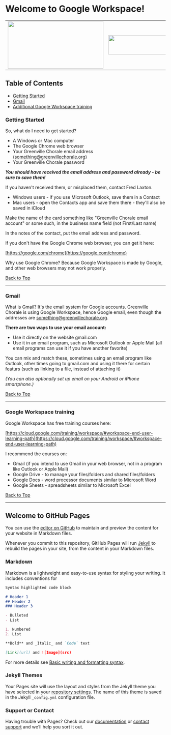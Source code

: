 # Welcome to Google Workspace! <a name="top">

<p align="center">
<table width="100%" align="center" border="0">
<tr>
<td width="49%">
  <img width="300" height="149" src="https://greenvillechorale.org/wp-content/uploads/2022/08/google-workspace-logo-512x255-1.png"> </td>
<td width="49%">
<img width="300" height="61" src="https://greenvillechorale.org/wp-content/uploads/2022/06/Greenville-Chorale-Logo-22-combined-black-v02-1237x250-1.png"> </td>
</tr>
</table>
</p>

## Table of Contents
* [Getting Started](#getting-started)
* [Gmail](#gmail)
* [Additional Google Workspace training](#training)

### <a name="getting started"></a>Getting Started

So, what do I need to get started?

* A Windows or Mac computer
* The Google Chrome web browser
* Your Greenville Chorale email address (something@greenvillechorale.org)
* Your Greenville Chorale password

__*You should have received the email address and password already - be sure to save them!*__

If you haven't received them, or misplaced them, contact Fred Laxton.

* Windows users - if you use Microsoft Outlook, save them in a Contact
* Mac users - open the Contacts app and save them there - they'll also be saved in iCloud

Make the name of the card something like "Greenville Chorale email account" or some such, in the business name field (not First/Last name)

In the notes of the contact, put the email address and password.

If you don't have the Google Chrome web browser, you can get it here:

[https://google.com/chrome](https://google.com/chrome)

Why use Google Chrome? Because Google Workspace is made by Google, and other web browsers may not work properly.

[Back to Top](#top)

---

### <a name="gmail"></a>Gmail

What is Gmail? It's the email system for Google accounts. Greenville Chorale is using Google Workspace, hence Google email, even though the addresses are something@greenvillechorale.org.

**There are two ways to use your email account:**

* Use it directly on the website gmail.com
* Use it in an email program, such as Microsoft Outlook or Apple Mail (all email programs can use it if you have another favorite)

You can mix and match these, sometimes using an email program like Outlook, other times going to gmail.com and using it there for certain featurs (such as linking to a file, instead of attaching it)

*(You can also optionally set up email on your Android or iPhone smartphone.)*

[Back to Top](#top)

---

### <a name="training"></a>Google Workspace training

Google Workspace has free training courses here:

[https://cloud.google.com/training/workspace/#workspace-end-user-learning-path](https://cloud.google.com/training/workspace/#workspace-end-user-learning-path) 

I recommend the courses on:
* Gmail (if you intend to use Gmail in your web browser, not in a program like Outlook or Apple Mail)
* Google Drive - to manage your files/folders and shared files/folders
* Google Docs - word processor documents similar to Microsoft Word
* Google Sheets - spreadsheets similar to Microsoft Excel

[Back to Top](#top)

---

## Welcome to GitHub Pages

You can use the [editor on GitHub](https://github.com/flaxton/greenvillechorale-google-workspace/edit/main/README.md) to maintain and preview the content for your website in Markdown files.

Whenever you commit to this repository, GitHub Pages will run [Jekyll](https://jekyllrb.com/) to rebuild the pages in your site, from the content in your Markdown files.

### Markdown

Markdown is a lightweight and easy-to-use syntax for styling your writing. It includes conventions for

```markdown
Syntax highlighted code block

# Header 1
## Header 2
### Header 3

- Bulleted
- List

1. Numbered
2. List

**Bold** and _Italic_ and `Code` text

[Link](url) and ![Image](src)
```

For more details see [Basic writing and formatting syntax](https://docs.github.com/en/github/writing-on-github/getting-started-with-writing-and-formatting-on-github/basic-writing-and-formatting-syntax).

### Jekyll Themes

Your Pages site will use the layout and styles from the Jekyll theme you have selected in your [repository settings](https://github.com/flaxton/greenvillechorale-google-workspace/settings/pages). The name of this theme is saved in the Jekyll `_config.yml` configuration file.

### Support or Contact

Having trouble with Pages? Check out our [documentation](https://docs.github.com/categories/github-pages-basics/) or [contact support](https://support.github.com/contact) and we’ll help you sort it out.
